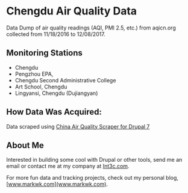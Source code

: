 # Chengdu Air Quality Data

Data Dump of air quality readings (AQI, PMI 2.5, etc.) from aqicn.org collected from 11/18/2016 to 12/08/2017. 

## Monitoring Stations

* Chengdu 
* Pengzhou EPA,
* Chengdu Second Administrative College
* Art School, Chengdu
* Lingyansi, Chengdu (Dujiangyan) 

## How Data Was Acquired:

Data scraped using [China Air Quality Scraper for Drupal 7](https://github.com/markwk/china_air_quality_scraper)

## About Me

Interested in building some cool with Drupal or other tools, send me an email or contact me at my company at [Int3c.com](http://int3c.com).

For more fun data and tracking projects, check out my personal blog, [www.markwk.com](www.markwk.com).


